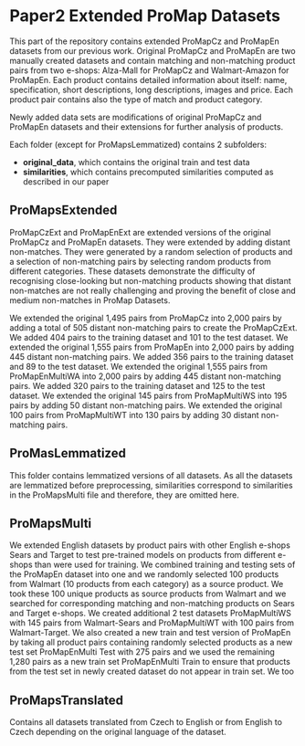 # Paper2 Extended ProMap Datasets
This part of the repository contains extended ProMapCz and ProMapEn datasets from our previous work.
Original ProMapCz and ProMapEn are two manually created datasets and contain matching and non-matching product pairs from two e-shops: Alza-Mall for ProMapCz and Walmart-Amazon for ProMapEn. Each product contains detailed information about itself: name, specification, short descriptions, long descriptions, images and price. Each product pair contains also the type of match and product category.

Newly added data sets are modifications of original ProMapCz and ProMapEn datasets and their extensions for further analysis of products.

Each folder (except for ProMapsLemmatized) contains 2 subfolders:
* **original_data**, which contains the original train and test data
* **similarities**, which contains precomputed similarities computed as described in our paper


## ProMapsExtended
ProMapCzExt and ProMapEnExt are extended versions of the original ProMapCz and ProMapEn datasets. They were extended by adding distant non-matches. They were generated by a random selection of products and a selection of non-matching pairs by selecting random products from different categories. These datasets demonstrate the difficulty of recognising close-looking but non-matching products showing that distant non-matches are not really challenging and proving the benefit of close and medium non-matches in ProMap Datasets.
 
We extended the original 1,495 pairs from ProMapCz into 2,000 pairs by adding a total of 505 distant non-matching pairs to create the ProMapCzExt. We added 404 pairs to the training dataset and 101 to the test dataset.
We extended the original 1,555 pairs from ProMapEn into 2,000 pairs by adding 445 distant non-matching pairs. We added 356 pairs to the training dataset and 89 to the test dataset.
We extended the original 1,555 pairs from ProMapEnMultiWA into 2,000 pairs by adding 445 distant non-matching pairs. We added 320 pairs to the training dataset and 125 to the test dataset.
We extended the original 145 pairs from ProMapMultiWS into 195 pairs by adding 50 distant non-matching pairs.
We extended the original 100 pairs from ProMapMultiWT into 130 pairs by adding 30 distant non-matching pairs.

## ProMasLemmatized
This folder contains lemmatized versions of all datasets. As all the datasets are lemmatized before preprocessing, similarities correspond to similarities in the ProMapsMulti file and therefore, they are omitted here.


## ProMapsMulti
We extended English datasets by product pairs with other English e-shops Sears and Target to test pre-trained models on products from different e-shops than were used for training.
We combined training and testing sets of the ProMapEn dataset into one and we randomly selected 100 products from Walmart (10 products from each category) as a source product. We took these 100 unique products as source products from Walmart and we searched for corresponding matching and non-matching products on Sears and Target e-shops.
We created additional 2 test datasets ProMapMultiWS with 145 pairs from Walmart-Sears and ProMapMultiWT with 100 pairs from Walmart-Target.
We also created a new train and test version of ProMapEn by taking all product pairs containing randomly selected products as a new test set ProMapEnMulti Test with 275 pairs and we used the remaining 1,280 pairs as a new train set ProMapEnMulti Train to ensure that products from the test set in newly created dataset do not appear in train set.
We too

## ProMapsTranslated
Contains all datasets translated from Czech to English or from English to Czech depending on the original language of the dataset.
